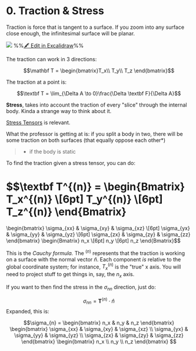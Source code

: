 # 0. Traction & Stress

Traction is force that is tangent to a surface. If you zoom into any surface close enough, the infinitesimal surface will be planar. 

![](excalidraw-2025-08-26-17.37.59.excalidraw.svg)
%%[🖋 Edit in Excalidraw](excalidraw-2025-08-26-17.37.59.excalidraw.md)%%

The traction can work in 3 directions:

$$\mathbf T = \begin{bmatrix}T_x\\ T_y\\ T_z \end{bmatrix}$$

The traction at a point is:

$$\textbf T = \lim_{\Delta A \to 0}\frac{\Delta \textbf F}{\Delta A}$$

**Stress**, takes into account the traction of every "slice" through the internal body. Kinda a strange way to think about it. 

[Stress Tensors](Stress%20Tensors.md) is relevant. 

What the professor is getting at is: if you split a body in two, there will be some traction on both surfaces (that equally oppose each other*) 

>* if the body is static

To find the traction given a stress tensor, you can do:

$$\textbf T^{(n)} = \begin{Bmatrix}
T_x^{(n)} \\[6pt]
T_y^{(n)} \\[6pt]
T_z^{(n)}
\end{Bmatrix}
=
\begin{bmatrix}
\sigma_{xx} & \sigma_{xy} & \sigma_{xz} \\[6pt]
\sigma_{yx} & \sigma_{yy} & \sigma_{yz} \\[6pt]
\sigma_{zx} & \sigma_{zy} & \sigma_{zz}
\end{bmatrix}
\begin{Bmatrix}
n_x \\[6pt] n_y \\[6pt] n_z
\end{Bmatrix}$$

This is the *Cauchy formula.* The $^{(n)}$ represents that the traction is working on a surface with the normal vector $\hat n$. Each component *is* relative to the global coordinate system; for instance, $T_x^{(n)}$ is the "true" x axis. You will need to project stuff to get things in, say, the $n_x$ axis. 

If you want to then find the stress in the $\sigma_{nn}$ direction, just do:

$$\sigma_{nn}= \mathbf T^{(n)} \cdot \hat n$$
Expanded, this is:

$$\sigma_{n} = 
\begin{bmatrix} n_x & n_y & n_z \end{bmatrix}
\begin{bmatrix}
\sigma_{xx} & \sigma_{xy} & \sigma_{xz} \\
\sigma_{yx} & \sigma_{yy} & \sigma_{yz} \\
\sigma_{zx} & \sigma_{zy} & \sigma_{zz}
\end{bmatrix}
\begin{bmatrix} n_x \\ n_y \\ n_z \end{bmatrix}
$$
